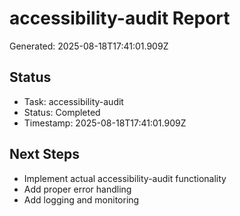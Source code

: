 # accessibility-audit Report

Generated: 2025-08-18T17:41:01.909Z

## Status
- Task: accessibility-audit
- Status: Completed
- Timestamp: 2025-08-18T17:41:01.909Z

## Next Steps
- Implement actual accessibility-audit functionality
- Add proper error handling
- Add logging and monitoring
